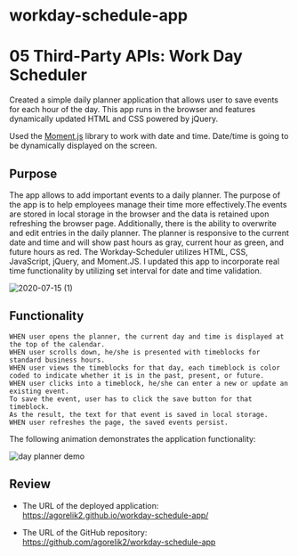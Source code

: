 # workday-schedule-app
# 05 Third-Party APIs: Work Day Scheduler

Created a simple daily planner application that allows user to save events for each hour of the day. This app runs in the browser and features dynamically updated HTML and CSS powered by jQuery.

Used the [Moment.js](https://momentjs.com/) library to work with date and time. Date/time is going to be dynamically displayed on the screen.

## Purpose


The app allows to add important events to a daily planner. The purpose of the app is to help employees 
manage their time more effectively.The events are stored in local storage in the browser and the data is retained upon refreshing the browser page. Additionally, there is the ability to overwrite and edit entries in the daily planner. The planner is responsive to the current date and time and will show past hours as gray, current hour as green, and future hours as red. The Workday-Scheduler utilizes HTML, CSS, JavaScript, jQuery, and Moment.JS. I updated this app to incorporate real time functionality by utilizing set interval for date and time validation.



![2020-07-15 (1)](https://user-images.githubusercontent.com/65925449/87591473-5de72b80-c6b6-11ea-8df1-5a80181349f7.png)



## Functionality

```
WHEN user opens the planner, the current day and time is displayed at the top of the calendar. 
WHEN user scrolls down, he/she is presented with timeblocks for standard business hours.
WHEN user views the timeblocks for that day, each timeblock is color coded to indicate whether it is in the past, present, or future.
WHEN user clicks into a timeblock, he/she can enter a new or update an existing event.
To save the event, user has to click the save button for that timeblock.
As the result, the text for that event is saved in local storage.
WHEN user refreshes the page, the saved events persist.
```

The following animation demonstrates the application functionality:

![day planner demo](./Assets/05-third-party-apis-homework-demo.gif)


## Review


* The URL of the deployed application:
    https://agorelik2.github.io/workday-schedule-app/

* The URL of the GitHub repository:
    https://github.com/agorelik2/workday-schedule-app